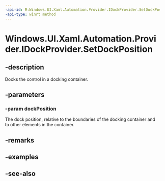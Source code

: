 ```yaml
---
-api-id: M:Windows.UI.Xaml.Automation.Provider.IDockProvider.SetDockPosition(Windows.UI.Xaml.Automation.DockPosition)
-api-type: winrt method
---
```


<!-- Method syntax
public void SetDockPosition(Windows.UI.Xaml.Automation.DockPosition dockPosition)
-->

# Windows.UI.Xaml.Automation.Provider.IDockProvider.SetDockPosition

## -description
Docks the control in a docking container.



## -parameters
### -param dockPosition
The dock position, relative to the boundaries of the docking container and to other elements in the container.

## -remarks

## -examples

## -see-also
